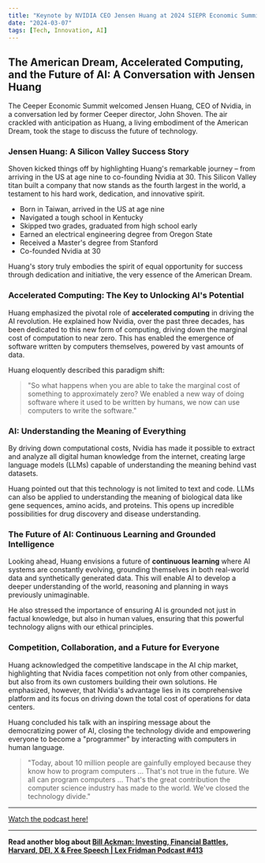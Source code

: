 ```yaml
---
title: "Keynote by NVIDIA CEO Jensen Huang at 2024 SIEPR Economic Summit"
date: "2024-03-07"
tags: [Tech, Innovation, AI]
---
```


## The American Dream, Accelerated Computing, and the Future of AI: A Conversation with Jensen Huang

The Ceeper Economic Summit welcomed Jensen Huang, CEO of Nvidia, in a conversation led by former Ceeper director, John Shoven. The air crackled with anticipation as Huang, a living embodiment of the American Dream, took the stage to discuss the future of technology.

### Jensen Huang: A Silicon Valley Success Story

Shoven kicked things off by highlighting Huang's remarkable journey – from arriving in the US at age nine to co-founding Nvidia at 30. This Silicon Valley titan built a company that now stands as the fourth largest in the world, a testament to his hard work, dedication, and innovative spirit.

- Born in Taiwan, arrived in the US at age nine
- Navigated a tough school in Kentucky
- Skipped two grades, graduated from high school early
- Earned an electrical engineering degree from Oregon State
- Received a Master's degree from Stanford
- Co-founded Nvidia at 30

Huang's story truly embodies the spirit of equal opportunity for success through dedication and initiative, the very essence of the American Dream.

### Accelerated Computing: The Key to Unlocking AI's Potential

Huang emphasized the pivotal role of **accelerated computing** in driving the AI revolution. He explained how Nvidia, over the past three decades, has been dedicated to this new form of computing, driving down the marginal cost of computation to near zero. This has enabled the emergence of software written by computers themselves, powered by vast amounts of data.

Huang eloquently described this paradigm shift:

> "So what happens when you are able to take the marginal cost of something to approximately zero? We enabled a new way of doing software where it used to be written by humans, we now can use computers to write the software."

### AI: Understanding the Meaning of Everything

By driving down computational costs, Nvidia has made it possible to extract and analyze all digital human knowledge from the internet, creating large language models (LLMs) capable of understanding the meaning behind vast datasets.

Huang pointed out that this technology is not limited to text and code. LLMs can also be applied to understanding the meaning of biological data like gene sequences, amino acids, and proteins. This opens up incredible possibilities for drug discovery and disease understanding.

### The Future of AI: Continuous Learning and Grounded Intelligence

Looking ahead, Huang envisions a future of **continuous learning** where AI systems are constantly evolving, grounding themselves in both real-world data and synthetically generated data. This will enable AI to develop a deeper understanding of the world, reasoning and planning in ways previously unimaginable.

He also stressed the importance of ensuring AI is grounded not just in factual knowledge, but also in human values, ensuring that this powerful technology aligns with our ethical principles.

### Competition, Collaboration, and a Future for Everyone

Huang acknowledged the competitive landscape in the AI chip market, highlighting that Nvidia faces competition not only from other companies, but also from its own customers building their own solutions. He emphasized, however, that Nvidia's advantage lies in its comprehensive platform and its focus on driving down the total cost of operations for data centers.

Huang concluded his talk with an inspiring message about the democratizing power of AI, closing the technology divide and empowering everyone to become a "programmer" by interacting with computers in human language.

> "Today, about 10 million people are gainfully employed because they know how to program computers ... That's not true in the future. We all can program computers ... That's the great contribution the computer science industry has made to the world. We've closed the technology divide."

---

<a href="https://youtube.com/watch?v=cEg8cOx7UZk" target="_blank">Watch the podcast here!</a>

---

**Read another blog about [Bill Ackman: Investing, Financial Battles, Harvard, DEI, X & Free Speech | Lex Fridman Podcast #413](./20240220-billackman-lexfridman)**
